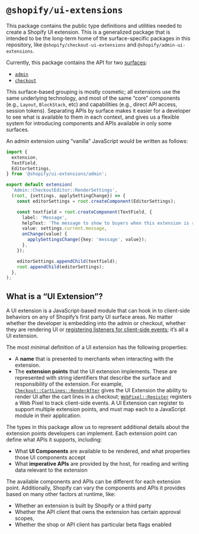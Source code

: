 # `@shopify/ui-extensions`

This package contains the public type definitions and utilities needed to create a Shopify UI extension. This is a generalized package that is intended to be the long-term home of the surface-specific packages in this repository, like `@shopify/checkout-ui-extensions` and `@shopify/admin-ui-extensions`.

Currently, this package contains the API for two [surfaces](https://github.com/Shopify/ui-extensions-private/discussions/1770#discussion-4324275):

- [`admin`](./src/surfaces/admin)
- [`checkout`](./src/surfaces/checkout)

This surface-based grouping is mostly cosmetic; all extensions use the same underlying technology, and most of the same “core” components (e.g., `Layout`, `BlockStack`, etc) and capabilities (e.g., direct API access, session tokens). Separating APIs by surface makes it easier for a developer to see what is available to them in each context, and gives us a flexible system for introducing components and APIs available in only some surfaces.

An admin extension using “vanilla” JavaScript would be written as follows:

```ts
import {
  extension,
  TextField,
  EditorSettings,
} from '@shopify/ui-extensions/admin';

export default extension(
  'Admin::CheckoutEditor::RenderSettings',
  (root, {settings, applySettingChange}) => {
    const editorSettings = root.createComponent(EditorSettings);

    const textfield = root.createComponent(TextField, {
      label: 'Message',
      helpText: 'The message to show to buyers when this extension is rendered',
      value: settings.current.message,
      onChange(value) {
        applySettingsChange({key: 'message', value});
      },
    });

    editorSettings.appendChild(textfield);
    root.appendChild(editorSettings);
  },
);
```

## What is a “UI Extension”?

A UI extension is a JavaScript-based module that can hook in to client-side behaviors on any of Shopify’s first party UI surface areas. No matter whether the developer is embedding into the admin or checkout, whether they are rendering UI or [registering listeners for client-side events](https://shopify.dev/apps/pixels); it’s all a UI extension.

The most minimal definition of a UI extension has the following properties:

- A **name** that is presented to merchants when interacting with the extension.
- The **extension points** that the UI extension implements. These are represented with string identifiers that describe the surface and responsibility of the extension. For example, [`Checkout::CartLines::RenderAfter`](https://shopify.dev/api/checkout-extensions/checkout/extension-points/api) gives the UI Extension the ability to render UI after the cart lines in a checkout; [`WebPixel::Register`](https://shopify.dev/apps/pixels/pixel-extension) registers a Web Pixel to track client-side events. A UI Extension can register to support multiple extension points, and must map each to a JavaScript module in their application.

The types in this package allow us to represent additional details about the extension points developers can implement. Each extension point can define what APIs it supports, including:

- What **UI Components** are available to be rendered, and what properties those UI components accept
- What **imperative APIs** are provided by the host, for reading and writing data relevant to the extension

The available components and APIs can be different for each extension point. Additionally, Shopify can vary the components and APIs it provides based on many other factors at runtime, like:

- Whether an extension is built by Shopify or a third party
- Whether the API client that owns the extension has certain approval scopes,
- Whether the shop or API client has particular beta flags enabled
